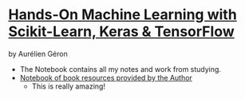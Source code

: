 # [Hands-On Machine Learning with Scikit-Learn, Keras & TensorFlow](https://www.oreilly.com/library/view/hands-on-machine-learning/9781492032632/)
by Aurélien Géron

- The Notebook contains all my notes and work from studying.
- [Notebook of book resources provided by the Author](https://colab.research.google.com/github/ageron/handson-ml3/blob/main/index.ipynb)
  - This is really amazing!